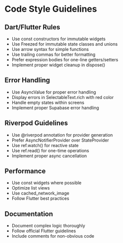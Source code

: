 # Code Style Guidelines

## Dart/Flutter Rules

- Use const constructors for immutable widgets
- Use Freezed for immutable state classes and unions
- Use arrow syntax for simple functions
- Use trailing commas for better formatting
- Prefer expression bodies for one-line getters/setters
- Implement proper widget cleanup in dispose()

## Error Handling

- Use AsyncValue for proper error handling
- Display errors in SelectableText.rich with red color
- Handle empty states within screens
- Implement proper Supabase error handling

## Riverpod Guidelines

- Use @riverpod annotation for provider generation
- Prefer AsyncNotifierProvider over StateProvider
- Use ref.watch() for reactive state
- Use ref.read() for one-time operations
- Implement proper async cancellation

## Performance

- Use const widgets where possible
- Optimize list views
- Use cached_network_image
- Follow Flutter best practices

## Documentation

- Document complex logic thoroughly
- Follow official Flutter guidelines
- Include comments for non-obvious code
